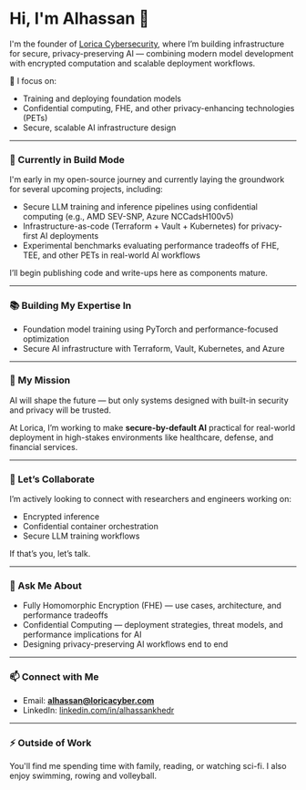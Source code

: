 # Hi, I'm Alhassan 👋

I'm the founder of [Lorica Cybersecurity](https://loricacyber.com), where I’m building infrastructure for secure, privacy-preserving AI — combining modern model development with encrypted computation and scalable deployment workflows.

🔐 I focus on:

- Training and deploying foundation models
- Confidential computing, FHE, and other privacy-enhancing technologies (PETs)
- Secure, scalable AI infrastructure design

---

### 🚧 Currently in Build Mode

I'm early in my open-source journey and currently laying the groundwork for several upcoming projects, including:

- Secure LLM training and inference pipelines using confidential computing (e.g., AMD SEV-SNP, Azure NCCadsH100v5)
- Infrastructure-as-code (Terraform + Vault + Kubernetes) for privacy-first AI deployments
- Experimental benchmarks evaluating performance tradeoffs of FHE, TEE, and other PETs in real-world AI workflows

I’ll begin publishing code and write-ups here as components mature.

---

### 📚 Building My Expertise In

- Foundation model training using PyTorch and performance-focused optimization
- Secure AI infrastructure with Terraform, Vault, Kubernetes, and Azure

---

### 🧭 My Mission

AI will shape the future — but only systems designed with built-in security and privacy will be trusted.

At Lorica, I’m working to make **secure-by-default AI** practical for real-world deployment in high-stakes environments like healthcare, defense, and financial services.

---

### 🤝 Let’s Collaborate

I’m actively looking to connect with researchers and engineers working on:

- Encrypted inference
- Confidential container orchestration
- Secure LLM training workflows

If that’s you, let’s talk.

---

### 💬 Ask Me About

- Fully Homomorphic Encryption (FHE) — use cases, architecture, and performance tradeoffs
- Confidential Computing — deployment strategies, threat models, and performance implications for AI
- Designing privacy-preserving AI workflows end to end

---

### 📫 Connect with Me

- Email: **alhassan@loricacyber.com**
- LinkedIn: [linkedin.com/in/alhassankhedr](https://www.linkedin.com/in/alhassankhedr)

---

### ⚡ Outside of Work

You'll find me spending time with family, reading, or watching sci-fi. I also enjoy swimming, rowing and volleyball.
